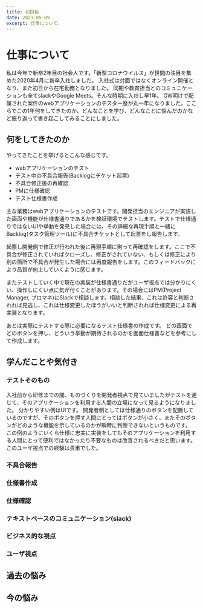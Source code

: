 ```yaml
---
title: 初投稿
date: 2021-05-09
excerpt: 仕事について。
---
```


# 仕事について
私は今年で新卒2年目の社会人です。「新型コロナウイルス」が世間の注目を集めた2020年4月に新卒入社しました。
入社式は対面ではなくオンライン開催となり、また初日から在宅勤務となりました。
同期や教育担当とのコミュニケーションも全てslackやGoogle Meets。そんな時期に入社し早1年。
GW明けで配属された案件のwebアプリケーションのテスター歴が丸一年になりました。ここらでこの1年何をしてきたのか、どんなことを学び、どんなことに悩んだのかなど振り返って書き起こしてみることにしました。

## 何をしてきたのか
やってきたことを挙げるとこんな感じです。

* webアプリケーションのテスト
* テスト中の不具合報告(Backlogにチケット起票)
* 不具合修正後の再確認
* PMに仕様確認
* テスト仕様書作成

主な業務はwebアプリケーションのテストです。開発担当のエンジニアが実装した画面や機能が仕様書通りであるかを検証環境でテストします。テストで仕様通りではないUIや挙動を発見した場合には、その詳細な再現手順と一緒にBacklog(タスク管理ツール)に不具合チケットとして起票をし報告します。

起票し開発側で修正が行われた後に再現手順に則って再確認をします。ここで不具合が修正されていればクローズし、修正がされていない、もしくは修正により別の箇所で不具合が発生した場合には再度報告をします。このフィードバックにより品質が向上していくように感じます。

またテストしていく中で現在の実装が仕様書通りだがユーザ視点では分かりにくい、操作しにくい点に気が付くことがあります。その場合にはPM(Project Manager, プロマネ)にSlackで相談します。相談した結果、これは許容と判断されれば見逃し、これは仕様変更したほうがいいと判断されれば仕様変更による再実装となります。

あとは実際にテストする際に必要になるテスト仕様書の作成です。
どの画面でどのボタンを押し、どういう挙動が期待されるのかを画面仕様書などを参考にして作成します。



## 学んだことや気付き
### テストそのもの
入社前から研修までの間、ものづくりを開発者視点で見ていましたがテストを通じて、そのアプリケーションを利用する人間の立場になって見るようになりました。
分かりやすい例はUIです。
開発者側としては仕様通りのボタンを配置しているのですが、そのボタンを押す人間にとってはボタンが小さく、またそのボタンがどのような機能を示しているのかが瞬時に判断できないというものです。
この例のようにいくら仕様に忠実に実装をしてもそのアプリケーションを利用する人間にとって便利ではなかったり不要なものは改善されるべきだと思います。このユーザ視点での経験は貴重でした。


### 不具合報告

### 仕様書作成

### 仕様確認

### テキストベースのコミュニケーション(slack)

### ビジネス的な視点

### ユーザ視点







## 過去の悩み

## 今の悩み